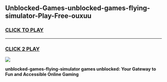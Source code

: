
## Unblocked-Games-unblocked-games-flying-simulator-Play-Free-ouxuu
<h3>
<a href="https://premium76.site?title=unblocked-games-flying-simulator&ref=18A1">CLICK TO PLAY</a></h3>
<hr>

<h3>
<a href="https://premium76.site?title=unblocked-games-flying-simulator&ref=18A1">CLICK 2 PLAY</a>
  
</h3>

<a href="https://premium76.site?title=unblocked-games-flying-simulator&ref=18A1"><img src="https://clearcache.store/games.png"></a>


**unblocked-games-flying-simulator games unblocked: Your Gateway to Fun and Accessible Online Gaming**
